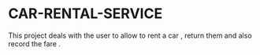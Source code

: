 # CAR-RENTAL-SERVICE
This project deals with the user to allow  to rent a car , return them and also record the fare .
